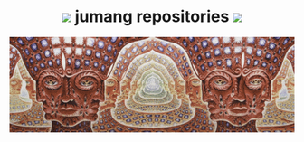 <h1 align="center"> <img src="https://media.giphy.com/media/mGcNjsfWAjY5AEZNw6/giphy.gif" width="60"> jumang repositories <img src="https://media.giphy.com/media/mGcNjsfWAjY5AEZNw6/giphy.gif" width="60"></h1>

![psyche](_design/psy.gif)

<!-- ```
const jumang = {
    pronouns: "he" | "him",
    born: "28/12/2000",
    askMeAbout: ["web", "sound", "design",
    code: ["go", "cpp", "typescript", "max"],
    technologies: {
        typeScript: ["react js", "next.js", "gatsby.js"],
        backEnd: ["golang", "tsx"m "GCP"],
    },
    currentFocus: null,
    funFact: "love ramen-jiro"
};
``` -->

<!-- ### <img src="https://media.giphy.com/media/mGcNjsfWAjY5AEZNw6/giphy.gif" width="60"> language i use
- dead -->

